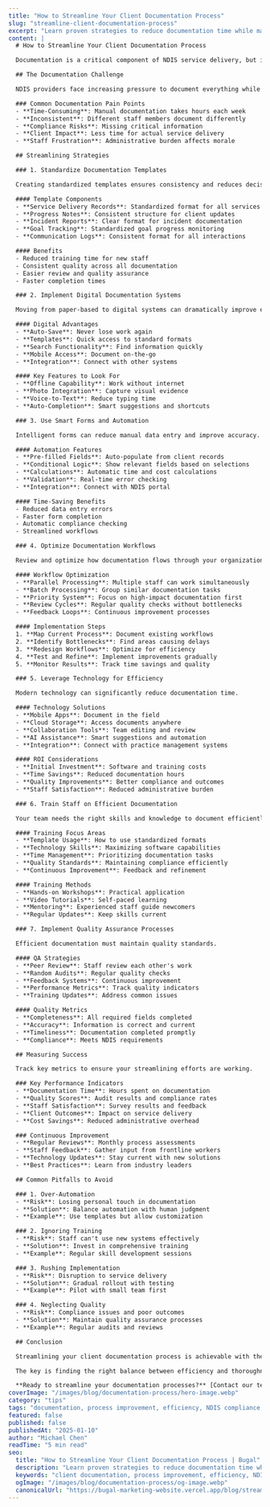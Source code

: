 ```yaml
---
title: "How to Streamline Your Client Documentation Process"
slug: "streamline-client-documentation-process"
excerpt: "Learn proven strategies to reduce documentation time while maintaining quality and compliance standards."
content: |
  # How to Streamline Your Client Documentation Process

  Documentation is a critical component of NDIS service delivery, but it can also be one of the most time-consuming aspects of your practice. Finding the right balance between thorough documentation and operational efficiency is essential for success. This guide will show you how to streamline your documentation processes without compromising quality or compliance.

  ## The Documentation Challenge

  NDIS providers face increasing pressure to document everything while maintaining high service quality and managing costs. The challenge is finding ways to document efficiently without sacrificing the detail needed for compliance and client care.

  ### Common Documentation Pain Points
  - **Time-Consuming**: Manual documentation takes hours each week
  - **Inconsistent**: Different staff members document differently
  - **Compliance Risks**: Missing critical information
  - **Client Impact**: Less time for actual service delivery
  - **Staff Frustration**: Administrative burden affects morale

  ## Streamlining Strategies

  ### 1. Standardize Documentation Templates

  Creating standardized templates ensures consistency and reduces decision fatigue for your team.

  #### Template Components
  - **Service Delivery Records**: Standardized format for all services
  - **Progress Notes**: Consistent structure for client updates
  - **Incident Reports**: Clear format for incident documentation
  - **Goal Tracking**: Standardized goal progress monitoring
  - **Communication Logs**: Consistent format for all interactions

  #### Benefits
  - Reduced training time for new staff
  - Consistent quality across all documentation
  - Easier review and quality assurance
  - Faster completion times

  ### 2. Implement Digital Documentation Systems

  Moving from paper-based to digital systems can dramatically improve efficiency.

  #### Digital Advantages
  - **Auto-Save**: Never lose work again
  - **Templates**: Quick access to standard formats
  - **Search Functionality**: Find information quickly
  - **Mobile Access**: Document on-the-go
  - **Integration**: Connect with other systems

  #### Key Features to Look For
  - **Offline Capability**: Work without internet
  - **Photo Integration**: Capture visual evidence
  - **Voice-to-Text**: Reduce typing time
  - **Auto-Completion**: Smart suggestions and shortcuts

  ### 3. Use Smart Forms and Automation

  Intelligent forms can reduce manual data entry and improve accuracy.

  #### Automation Features
  - **Pre-filled Fields**: Auto-populate from client records
  - **Conditional Logic**: Show relevant fields based on selections
  - **Calculations**: Automatic time and cost calculations
  - **Validation**: Real-time error checking
  - **Integration**: Connect with NDIS portal

  #### Time-Saving Benefits
  - Reduced data entry errors
  - Faster form completion
  - Automatic compliance checking
  - Streamlined workflows

  ### 4. Optimize Documentation Workflows

  Review and optimize how documentation flows through your organization.

  #### Workflow Optimization
  - **Parallel Processing**: Multiple staff can work simultaneously
  - **Batch Processing**: Group similar documentation tasks
  - **Priority System**: Focus on high-impact documentation first
  - **Review Cycles**: Regular quality checks without bottlenecks
  - **Feedback Loops**: Continuous improvement processes

  #### Implementation Steps
  1. **Map Current Process**: Document existing workflows
  2. **Identify Bottlenecks**: Find areas causing delays
  3. **Redesign Workflows**: Optimize for efficiency
  4. **Test and Refine**: Implement improvements gradually
  5. **Monitor Results**: Track time savings and quality

  ### 5. Leverage Technology for Efficiency

  Modern technology can significantly reduce documentation time.

  #### Technology Solutions
  - **Mobile Apps**: Document in the field
  - **Cloud Storage**: Access documents anywhere
  - **Collaboration Tools**: Team editing and review
  - **AI Assistance**: Smart suggestions and automation
  - **Integration**: Connect with practice management systems

  #### ROI Considerations
  - **Initial Investment**: Software and training costs
  - **Time Savings**: Reduced documentation hours
  - **Quality Improvements**: Better compliance and outcomes
  - **Staff Satisfaction**: Reduced administrative burden

  ### 6. Train Staff on Efficient Documentation

  Your team needs the right skills and knowledge to document efficiently.

  #### Training Focus Areas
  - **Template Usage**: How to use standardized formats
  - **Technology Skills**: Maximizing software capabilities
  - **Time Management**: Prioritizing documentation tasks
  - **Quality Standards**: Maintaining compliance efficiently
  - **Continuous Improvement**: Feedback and refinement

  #### Training Methods
  - **Hands-on Workshops**: Practical application
  - **Video Tutorials**: Self-paced learning
  - **Mentoring**: Experienced staff guide newcomers
  - **Regular Updates**: Keep skills current

  ### 7. Implement Quality Assurance Processes

  Efficient documentation must maintain quality standards.

  #### QA Strategies
  - **Peer Review**: Staff review each other's work
  - **Random Audits**: Regular quality checks
  - **Feedback Systems**: Continuous improvement
  - **Performance Metrics**: Track quality indicators
  - **Training Updates**: Address common issues

  #### Quality Metrics
  - **Completeness**: All required fields completed
  - **Accuracy**: Information is correct and current
  - **Timeliness**: Documentation completed promptly
  - **Compliance**: Meets NDIS requirements

  ## Measuring Success

  Track key metrics to ensure your streamlining efforts are working.

  ### Key Performance Indicators
  - **Documentation Time**: Hours spent on documentation
  - **Quality Scores**: Audit results and compliance rates
  - **Staff Satisfaction**: Survey results and feedback
  - **Client Outcomes**: Impact on service delivery
  - **Cost Savings**: Reduced administrative overhead

  ### Continuous Improvement
  - **Regular Reviews**: Monthly process assessments
  - **Staff Feedback**: Gather input from frontline workers
  - **Technology Updates**: Stay current with new solutions
  - **Best Practices**: Learn from industry leaders

  ## Common Pitfalls to Avoid

  ### 1. Over-Automation
  - **Risk**: Losing personal touch in documentation
  - **Solution**: Balance automation with human judgment
  - **Example**: Use templates but allow customization

  ### 2. Ignoring Training
  - **Risk**: Staff can't use new systems effectively
  - **Solution**: Invest in comprehensive training
  - **Example**: Regular skill development sessions

  ### 3. Rushing Implementation
  - **Risk**: Disruption to service delivery
  - **Solution**: Gradual rollout with testing
  - **Example**: Pilot with small team first

  ### 4. Neglecting Quality
  - **Risk**: Compliance issues and poor outcomes
  - **Solution**: Maintain quality assurance processes
  - **Example**: Regular audits and reviews

  ## Conclusion

  Streamlining your client documentation process is achievable with the right strategies and tools. By standardizing templates, implementing technology, optimizing workflows, and investing in training, you can significantly reduce documentation time while maintaining quality and compliance.

  The key is finding the right balance between efficiency and thoroughness. Start with small improvements, measure the results, and gradually implement more comprehensive changes. Your team and clients will thank you for the improved efficiency and quality.

  **Ready to streamline your documentation processes?** [Contact our team](/contact) for personalized guidance on implementing these strategies in your practice.
coverImage: "/images/blog/documentation-process/hero-image.webp"
category: "tips"
tags: "documentation, process improvement, efficiency, NDIS compliance, workflow optimization"
featured: false
published: false
publishedAt: "2025-01-10"
author: "Michael Chen"
readTime: "5 min read"
seo:
  title: "How to Streamline Your Client Documentation Process | Bugal"
  description: "Learn proven strategies to reduce documentation time while maintaining quality and compliance standards. Expert tips for NDIS providers."
  keywords: "client documentation, process improvement, efficiency, NDIS compliance, workflow optimization, practice management"
  ogImage: "/images/blog/documentation-process/og-image.webp"
  canonicalUrl: "https://bugal-marketing-website.vercel.app/blog/streamline-client-documentation-process"
---
```

